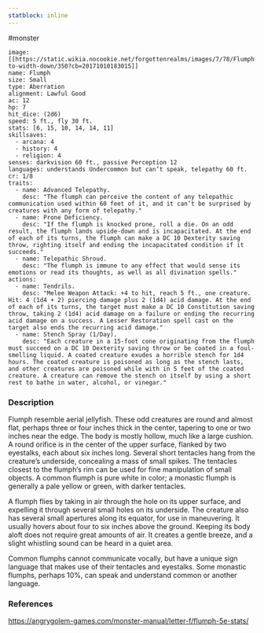 ```yaml
---
statblock: inline
---
```

 #monster 

```statblock
image: [[https://static.wikia.nocookie.net/forgottenrealms/images/7/78/Flumph.jpg/revision/latest/scale-to-width-down/350?cb=20171010183015]]
name: Flumph
size: Small
type: Aberration
alignment: Lawful Good
ac: 12
hp: 7
hit_dice: (2d6)
speed: 5 ft., fly 30 ft.
stats: [6, 15, 10, 14, 14, 11]
skillsaves:
  - arcana: 4
  - history: 4
  - religion: 4
senses: darkvision 60 ft., passive Perception 12
languages: understands Undercommon but can’t speak, telepathy 60 ft.
cr: 1/8
traits:
  - name: Advanced Telepathy.
    desc: "The flumph can perceive the content of any telepathic communication used within 60 feet of it, and it can’t be surprised by creatures with any form of telepathy."
  - name: Prone Deficiency.
    desc: "If the flumph is knocked prone, roll a die. On an odd result, the flumph lands upside-down and is incapacitated. At the end of each of its turns, the flumph can make a DC 10 Dexterity saving throw, righting itself and ending the incapacitated condition if it succeeds."
  - name: Telepathic Shroud.
    desc: "The flumph is immune to any effect that would sense its emotions or read its thoughts, as well as all divination spells."
actions:
  - name: Tendrils.
    desc: "Melee Weapon Attack: +4 to hit, reach 5 ft., one creature. Hit: 4 (1d4 + 2) piercing damage plus 2 (1d4) acid damage. At the end of each of its turns, the target must make a DC 10 Constitution saving throw, taking 2 (1d4) acid damage on a failure or ending the recurring acid damage on a success. A Lesser Restoration spell cast on the target also ends the recurring acid damage."
  - name: Stench Spray (1/Day).
    desc: "Each creature in a 15-foot cone originating from the flumph must succeed on a DC 10 Dexterity saving throw or be coated in a foul-smelling liquid. A coated creature exudes a horrible stench for 1d4 hours. The coated creature is poisoned as long as the stench lasts, and other creatures are poisoned while with in 5 feet of the coated creature. A creature can remove the stench on itself by using a short rest to bathe in water, alcohol, or vinegar."
```

### Description

Flumph resemble aerial jellyfish. These odd creatures are round and almost flat, perhaps three or four inches thick in the center, tapering to one or two inches near the edge. The body is mostly hollow, much like a large cushion. A round orifice is in the center of the upper surface, flanked by two eyestalks, each about six inches long. Several short tentacles hang from the creature’s underside, concealing a mass of small spikes. The tentacles closest to the flumph‘s rim can be used for fine manipulation of small objects. A common flumph is pure white in color; a monastic flumph is generally a pale yellow or green, with darker tentacles.

A flumph flies by taking in air through the hole on its upper surface, and expelling it through several small holes on its underside. The creature also has several small apertures along its equator, for use in maneuvering. It usually hovers about four to six inches above the ground. Keeping its body aloft does not require great amounts of air. It creates a gentle breeze, and a slight whistling sound can be heard in a quiet area.

Common flumphs cannot communicate vocally, but have a unique sign language that makes use of their tentacles and eyestalks. Some monastic flumphs, perhaps 10%, can speak and understand common or another language.

### References

https://angrygolem-games.com/monster-manual/letter-f/flumph-5e-stats/